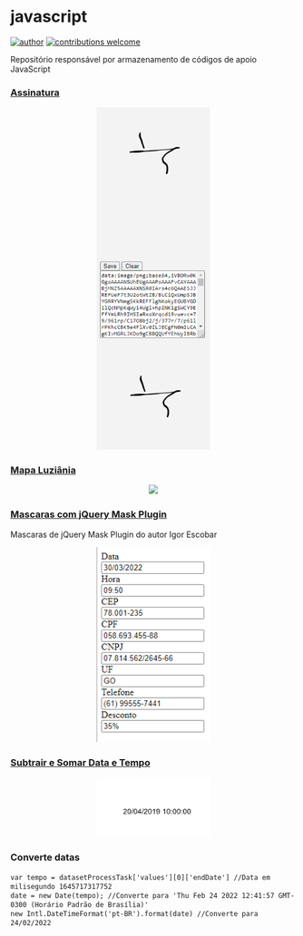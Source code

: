# javascript
[![author](https://img.shields.io/badge/author-patrick-red.svg)](https://www.linkedin.com/in/patrick-cavalcante-moraes-a95635179/)
[![contributions welcome](https://img.shields.io/badge/contributions-welcome-brightgreen.svg?style=flat)](https://github.com/PatrickCavalcant)

Repositório responsável por armazenamento de códigos de apoio JavaScript

<a href="https://github.com/PatrickCavalcant/javascript/tree/main/assinatura-manual"><h3>Assinatura</h3></a>
<p align="center">
    <img src="img/assinaturas.png" width="200">
</p>

<a href="https://github.com/PatrickCavalcant/javascript/tree/main/funcao-geolocalizao"><h3>Mapa Luziânia</h3></a>
  <p align="center">
    <img src="funcao-geolocalizao/Mapa Luziânia/Mapa.png" width="800">
  </p>
    
<a href="https://github.com/PatrickCavalcant/javascript/tree/main/mask"><h3>Mascaras com jQuery Mask Plugin</h3></a>
Mascaras de jQuery Mask Plugin do autor Igor Escobar
  <p align="center">
    <img src="img/mask.png" width="200">
  </p>
  
<a href="https://github.com/PatrickCavalcant/javascript/tree/main/subtrair-somar-data-tempo"><h3>Subtrair e Somar Data e Tempo</h3></a>
  <p align="center">
    <img src="img/date.png" width="200">
  </p>
  
  
<h3>Converte datas</h3>

```
var tempo = datasetProcessTask['values'][0]['endDate'] //Data em milisegundo 1645717317752
date = new Date(tempo); //Converte para 'Thu Feb 24 2022 12:41:57 GMT-0300 (Horário Padrão de Brasília)'
new Intl.DateTimeFormat('pt-BR').format(date) //Converte para 24/02/2022
```    

